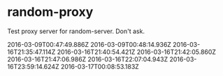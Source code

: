 # random-proxy

Test proxy server for random-server. Don't ask.

2016-03-09T00:47:49.886Z
2016-03-09T00:48:14.936Z
2016-03-16T21:35:47.114Z
2016-03-16T21:40:54.421Z
2016-03-16T21:42:05.860Z
2016-03-16T21:47:06.986Z
2016-03-16T22:07:04.943Z
2016-03-16T23:59:14.624Z
2016-03-17T00:08:53.183Z
